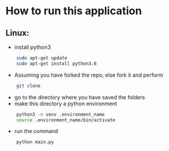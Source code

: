# How to run this application
## Linux:
- install python3
```bash
    sudo apt-get update
    sudo apt-get install python3.6
```
- Assuming you have forked the repo, else fork it and perform
```bash
    git clone 
```
- go to the directory where you have saved the folders
- make this directory a python environment
```bash
    python3 -m venv .environment_name
    source .environment_name/bin/activate
```
- run the command
```bash
    python main.py
```
